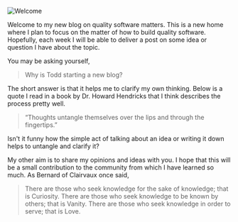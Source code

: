 ![Welcome](https://cloud.githubusercontent.com/assets/177508/7894067/54fd35c0-062a-11e5-9187-c140b81b4a22.jpg)

Welcome to my new blog on quality software matters.  This is a new home where I plan to focus on the matter of how to build quality software.  Hopefully, each week I will be able to deliver a post on some idea or question I have about the topic.

You may be asking yourself,

> Why is Todd starting a new blog?  

The short answer is that it helps me to clarify my own thinking.  Below is a quote I read in a book by Dr. Howard Hendricks that I think describes the process pretty well.

> “Thoughts untangle themselves over the lips and through the fingertips.”

Isn't it funny how the simple act of talking about an idea or writing it down helps to untangle and clarify it?  

My other aim is to share my opinions and ideas with you.  I hope that this will be a small contribution to the community from which I have learned so much.  As Bernard of Clairvaux once said,

> There are those who seek knowledge for the sake of knowledge; that is Curiosity.  There are those who seek knowledge to be known by others; that is Vanity.  There are those who seek knowledge in order to serve; that is Love. 
